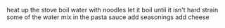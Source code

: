 heat up the stove
boil water with noodles 
let it boil until it isn't hard 
strain some of the water 
mix in the pasta sauce 
add seasonings
add cheese 